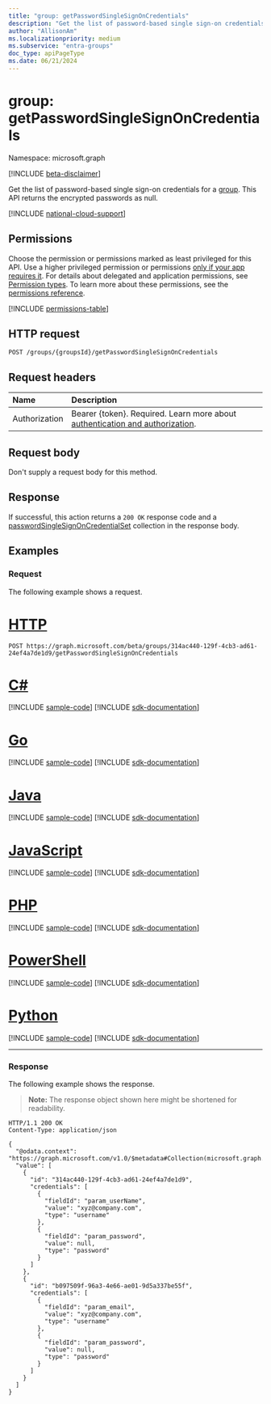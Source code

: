 ```yaml
---
title: "group: getPasswordSingleSignOnCredentials"
description: "Get the list of password-based single sign-on credentials for a group. This API returns the encrypted passwords as null."
author: "AllisonAm"
ms.localizationpriority: medium
ms.subservice: "entra-groups"
doc_type: apiPageType
ms.date: 06/21/2024
---
```


# group: getPasswordSingleSignOnCredentials

Namespace: microsoft.graph

[!INCLUDE [beta-disclaimer](../../includes/beta-disclaimer.md)]

Get the list of password-based single sign-on credentials for a [group](../resources/group.md). This API returns the encrypted passwords as null.

[!INCLUDE [national-cloud-support](../../includes/all-clouds.md)]

## Permissions

Choose the permission or permissions marked as least privileged for this API. Use a higher privileged permission or permissions [only if your app requires it](/graph/permissions-overview#best-practices-for-using-microsoft-graph-permissions). For details about delegated and application permissions, see [Permission types](/graph/permissions-overview#permission-types). To learn more about these permissions, see the [permissions reference](/graph/permissions-reference).

<!-- { "blockType": "permissions", "name": "group_getpasswordsinglesignoncredentials" } -->
[!INCLUDE [permissions-table](../includes/permissions/group-getpasswordsinglesignoncredentials-permissions.md)]

## HTTP request

<!-- {
  "blockType": "ignored"
}
-->
``` http
POST /groups/{groupsId}/getPasswordSingleSignOnCredentials
```

## Request headers

|Name|Description|
|:---|:---|
|Authorization|Bearer {token}. Required. Learn more about [authentication and authorization](/graph/auth/auth-concepts).|

## Request body

Don't supply a request body for this method.

## Response

If successful, this action returns a `200 OK` response code and a [passwordSingleSignOnCredentialSet](../resources/passwordsinglesignoncredentialset.md) collection in the response body.

## Examples

### Request

The following example shows a request.
# [HTTP](#tab/http)
<!-- {
  "blockType": "request",
  "name": "groupthis.getpasswordsinglesignoncredentials"
}
-->
``` http
POST https://graph.microsoft.com/beta/groups/314ac440-129f-4cb3-ad61-24ef4a7de1d9/getPasswordSingleSignOnCredentials
```

# [C#](#tab/csharp)
[!INCLUDE [sample-code](../includes/snippets/csharp/groupthisgetpasswordsinglesignoncredentials-csharp-snippets.md)]
[!INCLUDE [sdk-documentation](../includes/snippets/snippets-sdk-documentation-link.md)]

# [Go](#tab/go)
[!INCLUDE [sample-code](../includes/snippets/go/groupthisgetpasswordsinglesignoncredentials-go-snippets.md)]
[!INCLUDE [sdk-documentation](../includes/snippets/snippets-sdk-documentation-link.md)]

# [Java](#tab/java)
[!INCLUDE [sample-code](../includes/snippets/java/groupthisgetpasswordsinglesignoncredentials-java-snippets.md)]
[!INCLUDE [sdk-documentation](../includes/snippets/snippets-sdk-documentation-link.md)]

# [JavaScript](#tab/javascript)
[!INCLUDE [sample-code](../includes/snippets/javascript/groupthisgetpasswordsinglesignoncredentials-javascript-snippets.md)]
[!INCLUDE [sdk-documentation](../includes/snippets/snippets-sdk-documentation-link.md)]

# [PHP](#tab/php)
[!INCLUDE [sample-code](../includes/snippets/php/groupthisgetpasswordsinglesignoncredentials-php-snippets.md)]
[!INCLUDE [sdk-documentation](../includes/snippets/snippets-sdk-documentation-link.md)]

# [PowerShell](#tab/powershell)
[!INCLUDE [sample-code](../includes/snippets/powershell/groupthisgetpasswordsinglesignoncredentials-powershell-snippets.md)]
[!INCLUDE [sdk-documentation](../includes/snippets/snippets-sdk-documentation-link.md)]

# [Python](#tab/python)
[!INCLUDE [sample-code](../includes/snippets/python/groupthisgetpasswordsinglesignoncredentials-python-snippets.md)]
[!INCLUDE [sdk-documentation](../includes/snippets/snippets-sdk-documentation-link.md)]

---

### Response

The following example shows the response.
>**Note:** The response object shown here might be shortened for readability.
<!-- {
  "blockType": "response",
  "truncated": true,
  "@odata.type": "Collection(microsoft.graph.passwordSingleSignOnCredentialSet)"
}
-->
``` http
HTTP/1.1 200 OK
Content-Type: application/json

{
  "@odata.context": "https://graph.microsoft.com/v1.0/$metadata#Collection(microsoft.graph.passwordSingleSignOnCredentialSet)",
  "value": [
    {
      "id": "314ac440-129f-4cb3-ad61-24ef4a7de1d9",
      "credentials": [
        {
          "fieldId": "param_userName",
          "value": "xyz@company.com",
          "type": "username"
        },
        {
          "fieldId": "param_password",
          "value": null,
          "type": "password"
        }
      ]
    },
    {
      "id": "b097509f-96a3-4e66-ae01-9d5a337be55f",
      "credentials": [
        {
          "fieldId": "param_email",
          "value": "xyz@company.com",
          "type": "username"
        },
        {
          "fieldId": "param_password",
          "value": null,
          "type": "password"
        }
      ]
    }
  ]
}
```
